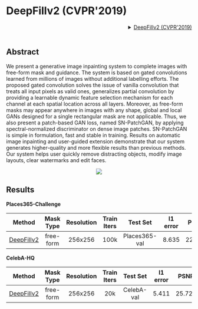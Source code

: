 # DeepFillv2 (CVPR'2019)

<!-- [ALGORITHM] -->
<details>
<summary align="right"><a href="https://arxiv.org/abs/1806.03589">DeepFillv2 (CVPR'2019)</a></summary>

```bibtex
@inproceedings{yu2019free,
  title={Free-form image inpainting with gated convolution},
  author={Yu, Jiahui and Lin, Zhe and Yang, Jimei and Shen, Xiaohui and Lu, Xin and Huang, Thomas S},
  booktitle={Proceedings of the IEEE International Conference on Computer Vision},
  pages={4471--4480},
  year={2019}
}
```

</details>

<br/>


## Abstract

We present a generative image inpainting system to complete images with free-form mask and guidance. The system is based on gated convolutions learned from millions of images without additional labelling efforts. The proposed gated convolution solves the issue of vanilla convolution that treats all input pixels as valid ones, generalizes partial convolution by providing a learnable dynamic feature selection mechanism for each channel at each spatial location across all layers. Moreover, as free-form masks may appear anywhere in images with any shape, global and local GANs designed for a single rectangular mask are not applicable. Thus, we also present a patch-based GAN loss, named SN-PatchGAN, by applying spectral-normalized discriminator on dense image patches. SN-PatchGAN is simple in formulation, fast and stable in training. Results on automatic image inpainting and user-guided extension demonstrate that our system generates higher-quality and more flexible results than previous methods. Our system helps user quickly remove distracting objects, modify image layouts, clear watermarks and edit faces.

<p align="center">
  <img src="https://user-images.githubusercontent.com/12726765/144175160-75473789-924f-490b-ab25-4c4f252fa55f.png" />
</p>


## Results

**Places365-Challenge**

|                                    Method                                    | Mask Type | Resolution | Train Iters |   Test Set    | l1 error |  PSNR  | SSIM  |                                                                                                                           Download                                                                                                                            |
| :--------------------------------------------------------------------------: | :-------: | :--------: | :---------: | :-----------: | :------: | :----: | :---: | :-----------------------------------------------------------------------------------------------------------------------------------------------------------------------------------------------------------------------------------------------------------: |
| [DeepFillv2](/configs/inpainting/deepfillv2/deepfillv2_256x256_8x2_places.py) | free-form |  256x256   |    100k     | Places365-val |  8.635   | 22.398 | 0.815 | [model](https://download.openmmlab.com/mmediting/inpainting/deepfillv2/deepfillv2_256x256_8x2_places_20200619-10d15793.pth) \| [log](https://download.openmmlab.com/mmediting/inpainting/deepfillv2/deepfillv2_256x256_8x2_places_20200619-10d15793.log.json) |

**CelebA-HQ**

|                                    Method                                    | Mask Type | Resolution | Train Iters |  Test Set  | l1 error |  PSNR  | SSIM  |                                                                                                                           Download                                                                                                                            |
| :--------------------------------------------------------------------------: | :-------: | :--------: | :---------: | :--------: | :------: | :----: | :---: | :-----------------------------------------------------------------------------------------------------------------------------------------------------------------------------------------------------------------------------------------------------------: |
| [DeepFillv2](/configs/inpainting/deepfillv2/deepfillv2_256x256_8x2_celeba.py) | free-form |  256x256   |     20k     | CelebA-val |  5.411   | 25.721 | 0.871 | [model](https://download.openmmlab.com/mmediting/inpainting/deepfillv2/deepfillv2_256x256_8x2_celeba_20200619-c96e5f12.pth) \| [log](https://download.openmmlab.com/mmediting/inpainting/deepfillv2/deepfillv2_256x256_8x2_celeba_20200619-c96e5f12.log.json) |
